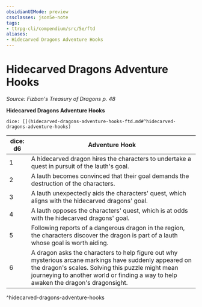 ```yaml
---
obsidianUIMode: preview
cssclasses: json5e-note
tags:
- ttrpg-cli/compendium/src/5e/ftd
aliases:
- Hidecarved Dragons Adventure Hooks
---
```

# Hidecarved Dragons Adventure Hooks
*Source: Fizban's Treasury of Dragons p. 48* 

**Hidecarved Dragons Adventure Hooks**

`dice: [](hidecarved-dragons-adventure-hooks-ftd.md#^hidecarved-dragons-adventure-hooks)`

| dice: d6 | Adventure Hook |
|----------|----------------|
| 1 | A hidecarved dragon hires the characters to undertake a quest in pursuit of the lauth's goal. |
| 2 | A lauth becomes convinced that their goal demands the destruction of the characters. |
| 3 | A lauth unexpectedly aids the characters' quest, which aligns with the hidecarved dragons' goal. |
| 4 | A lauth opposes the characters' quest, which is at odds with the hidecarved dragons' goal. |
| 5 | Following reports of a dangerous dragon in the region, the characters discover the dragon is part of a lauth whose goal is worth aiding. |
| 6 | A dragon asks the characters to help figure out why mysterious arcane markings have suddenly appeared on the dragon's scales. Solving this puzzle might mean journeying to another world or finding a way to help awaken the dragon's dragonsight. |
^hidecarved-dragons-adventure-hooks